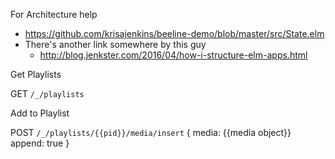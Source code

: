 For Architecture help
- https://github.com/krisajenkins/beeline-demo/blob/master/src/State.elm
- There's another link somewhere by this guy
  - http://blog.jenkster.com/2016/04/how-i-structure-elm-apps.html


Get Playlists

GET `/_/playlists`

Add to Playlist

POST `/_/playlists/{{pid}}/media/insert`
  {
    media: {{media object}}
    append: true
  }
